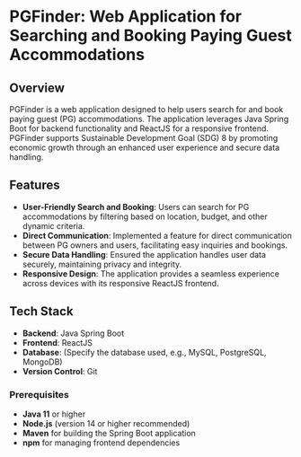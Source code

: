 # PGFinder: Web Application for Searching and Booking Paying Guest Accommodations

## Overview
PGFinder is a web application designed to help users search for and book paying guest (PG) accommodations. The application leverages Java Spring Boot for backend functionality and ReactJS for a responsive frontend. PGFinder supports Sustainable Development Goal (SDG) 8 by promoting economic growth through an enhanced user experience and secure data handling.

## Features
- **User-Friendly Search and Booking**: Users can search for PG accommodations by filtering based on location, budget, and other dynamic criteria.
- **Direct Communication**: Implemented a feature for direct communication between PG owners and users, facilitating easy inquiries and bookings.
- **Secure Data Handling**: Ensured the application handles user data securely, maintaining privacy and integrity.
- **Responsive Design**: The application provides a seamless experience across devices with its responsive ReactJS frontend.

## Tech Stack
- **Backend**: Java Spring Boot
- **Frontend**: ReactJS
- **Database**: (Specify the database used, e.g., MySQL, PostgreSQL, MongoDB)
- **Version Control**: Git



### Prerequisites
- **Java 11** or higher
- **Node.js** (version 14 or higher recommended)
- **Maven** for building the Spring Boot application
- **npm** for managing frontend dependencies


